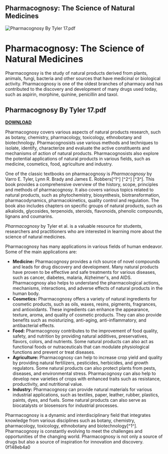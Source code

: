 ## Pharmacognosy: The Science of Natural Medicines

 
![Pharmacognosy By Tyler 17.pdf](https://assets.wakelet.com/monomer/thumbnail/wakelet-socail-thumbnail.png)

 
# Pharmacognosy: The Science of Natural Medicines
 
Pharmacognosy is the study of natural products derived from plants, animals, fungi, bacteria and other sources that have medicinal or biological activity. Pharmacognosy is one of the oldest branches of pharmacy and has contributed to the discovery and development of many drugs used today, such as aspirin, morphine, quinine, penicillin and taxol.
 
## Pharmacognosy By Tyler 17.pdf


[**DOWNLOAD**](https://www.google.com/url?q=https%3A%2F%2Ftiurll.com%2F2tKyjg&sa=D&sntz=1&usg=AOvVaw3ZGQm-Ho0S1f6-9dyQoPzV)

 
Pharmacognosy covers various aspects of natural products research, such as botany, chemistry, pharmacology, toxicology, ethnobotany and biotechnology. Pharmacognosists use various methods and techniques to isolate, identify, characterize and evaluate the active constituents and mechanisms of action of natural products. Pharmacognosists also explore the potential applications of natural products in various fields, such as medicine, cosmetics, food, agriculture and industry.
 
One of the classic textbooks on pharmacognosy is *Pharmacognosy* by Varro E. Tyler, Lynn R. Brady and James E. Robbers[^1^] [^2^] [^3^]. This book provides a comprehensive overview of the history, scope, principles and methods of pharmacognosy. It also covers various topics related to natural products, such as phytochemistry, biosynthesis, biotransformation, pharmacodynamics, pharmacokinetics, quality control and regulation. The book also includes chapters on specific groups of natural products, such as alkaloids, glycosides, terpenoids, steroids, flavonoids, phenolic compounds, lignans and coumarins.
 
*Pharmacognosy* by Tyler et al. is a valuable resource for students, researchers and practitioners who are interested in learning more about the science of natural medicines.

Pharmacognosy has many applications in various fields of human endeavor. Some of the main applications are:
 
- **Medicine:** Pharmacognosy provides a rich source of novel compounds and leads for drug discovery and development. Many natural products have proven to be effective and safe treatments for various diseases, such as cancer, diabetes, malaria, Alzheimer's, and AIDS. Pharmacognosy also helps to understand the pharmacological actions, mechanisms, interactions, and adverse effects of natural products in the human body.
- **Cosmetics:** Pharmacognosy offers a variety of natural ingredients for cosmetic products, such as oils, waxes, resins, pigments, fragrances, and antioxidants. These ingredients can enhance the appearance, texture, aroma, and quality of cosmetic products. They can also provide benefits such as moisturizing, anti-aging, anti-inflammatory, and antibacterial effects.
- **Food:** Pharmacognosy contributes to the improvement of food quality, safety, and nutrition by providing natural additives, preservatives, flavors, colors, and nutrients. Some natural products can also act as functional foods or nutraceuticals that can modulate physiological functions and prevent or treat diseases.
- **Agriculture:** Pharmacognosy can help to increase crop yield and quality by providing natural fertilizers, pesticides, herbicides, and growth regulators. Some natural products can also protect plants from pests, diseases, and environmental stress. Pharmacognosy can also help to develop new varieties of crops with enhanced traits such as resistance, productivity, and nutritional value.
- **Industry:** Pharmacognosy can provide natural materials for various industrial applications, such as textiles, paper, leather, rubber, plastics, paints, dyes, and fuels. Some natural products can also serve as biocatalysts or biosensors for industrial processes.

Pharmacognosy is a dynamic and interdisciplinary field that integrates knowledge from various disciplines such as botany, chemistry, pharmacology, toxicology, ethnobotany and biotechnology[^1^]. Pharmacognosy is constantly evolving to meet the challenges and opportunities of the changing world. Pharmacognosy is not only a source of drugs but also a source of inspiration for innovation and discovery.
 0f148eb4a0
